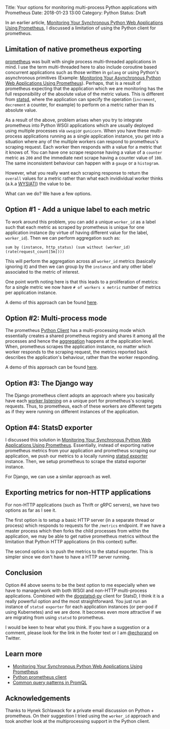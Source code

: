 Title: Your options for monitoring multi-process Python applications with Prometheus
Date: 2018-01-23 13:00
Category: Python
Status: Draft

In an earlier article, [Monitoring Your Synchronous Python Web Applications Using Prometheus](https://blog.codeship.com/monitoring-your-synchronous-python-web-applications-using-prometheus/), I discussed a limitation of using the Python client for prometheus. 

##  Limitation of native prometheus exporting

[prometheus](https://prometheus.io) was built with single process multi-threaded applications in mind.
I use the term multi-threaded here to also include coroutine based concurrent applications such as
those written in `golang` or using Python's asynchronous primitives 
(Example: [Monitoring Your Asynchronous Python Web Applications Using Prometheus](https://blog.codeship.com/monitoring-your-asynchronous-python-web-applications-using-prometheus/)). Perhaps, that is a result of prometheus expecting that the 
application which we are monitoring has the full responsibility of the absolute value of the metric values. 
This is different from [statsd](https://github.com/etsy/statsd/blob/master/docs/metric_types.md), 
where the application can specify the operation (`increment`, `decrement` a counter,
for example) to perform on a metric rather than its absolute value.

As a result of the above, problem arises when you try to integrate prometheus into Python WSGI applications which are usually deployed
using multiple processes via `uwsgi`or `gunicorn`. When you have these multi-process applications 
running as a single application instance, you get into a situation where any of the multiple workers
can respond to prometheus's scraping request.  Each worker then responds with a value for a metric
that it knows of. You can have one scrape response having a value
of a `counter` metric as `200` and the immediate next scrape having a counter value of `100`. 
The same inconsistent behaviour can happen with a `gauge` or a `histogram`. 

However, what you really want each scraping response to return the `overall` values for a
metric rather than what each invidividual worker thinks (a.k.a [WYSIATI](https://jeffreysaltzman.wordpress.com/2013/04/08/wysiati/))
the value to be.

What can we do? We have a few options.

## Option #1 - Add a unique label to each metric

To work around this problem, you can add a unique `worker_id` as a label such that each metric as scraped
by prometheus is unique for one application instance (by virtue of having different value for the 
label, `worker_id`). Then we can perform aggregation such as:

```
sum by (instance, http_status) (sum without (worker_id) (rate(request_count[5m])))
```

This will perform the aggregation across all `worker_id` metrics (basically ignoring it)
and then we can group by the `instance` and any other label associated to the metric
of interest.

One point worth noting here is that this leads to a proliferation of metrics: 
for a single metric we now have `# of workers x metric` number of 
metrics per application instance. 

A demo of this approach can be found [here](https://github.com/amitsaha/python-prometheus-demo/tree/master/flask_app_prometheus_worker_id).

## Option #2: Multi-process mode

The prometheus [Python Client](https://github.com/prometheus/client_python)
has a multi-processing mode which essentially creates a shared prometheus registry and shares
it among all the processes and hence the [aggregation](https://github.com/prometheus/client_python/blob/master/prometheus_client/multiprocess.py
) happens at the application level. When,
prometheus scrapes the application instance, no matter which worker responds to the scraping
request, the metrics reported back describes the application's behaviour, rather than 
the worker responding.

A demo of this approach can be found [here](https://github.com/amitsaha/python-prometheus-demo/tree/master/flask_app_prometheus_multiprocessing).

## Option #3: The Django way

The Django prometheus client adopts an approach where you basically have each [worker listening](https://github.com/korfuri/django-prometheus/blob/master/documentation/exports.md) on a unique
port for prometheus's scraping requests. Thus, to prometheus, each of these workers are different targets
as if they were running on different instances of the application.

## Option #4: StatsD exporter

I discussed this solution in [Monitoring Your Synchronous Python Web Applications Using Prometheus](https://blog.codeship.com/monitoring-your-synchronous-python-web-applications-using-prometheus/). Essentially, instead of exporting native prometheus metrics from your
application and prometheus scraping our application, we push our metrics to a locally running [statsd exporter](https://github.com/prometheus/statsd_exporter) instance. Then, we setup prometheus to scrape the statsd exporter instance.

For Django, we can use a similar approach as well.

## Exporting metrics for non-HTTP applications

For non-HTTP applications (such as Thrift or gRPC servers), we have two options as far as I see it.

The first option is to setup a basic HTTP server (in a separate thread or process) which responds
to requests for the `/metrics` endpoint. If we have a master process which then forks the child 
processes from within the application, we may be able to get native prometheus metrics without
the limitation that Python HTTP applications (in this context) suffer.

The second option is to push the metrics to the statsd exporter. This is simpler since we don't have
to have a HTTP server running.

## Conclusion

Option #4 above seems to be the best option to me especially when we have to manage/work with
both WSGI and non-HTTP multi-process applications. Combined with the [dogstatsd-py](https://github.com/DataDog/datadogpy)
client for StatsD, I think it is a really powerful option and the most straightforward. You just run
an instance of `statsd exporter` for each application instances (or per-pod if using Kubernetes) and
we are done. It becomes even more attractive if we are migrating from using `statsd` to prometheus.

I would be keen to hear what you think. If you have a suggestion or a comment, please look for the link
in the footer text or I am [@echorand](https://twitter.com/echorand/) on Twitter.


## Learn more

- [Monitoring Your Synchronous Python Web Applications Using Prometheus](https://blog.codeship.com/monitoring-your-synchronous-python-web-applications-using-prometheus/)
- [Python prometheus client](https://github.com/prometheus/client_python)
- [Common query patterns in PromQL](https://www.robustperception.io/common-query-patterns-in-promql/)

## Acknowledgements

Thanks to Hynek Schlawack for a private email discussion on Python + prometheus. On their suggestion
I tried using the `worker_id` approach and took another look at the multiprocessing support in
the Python client.
